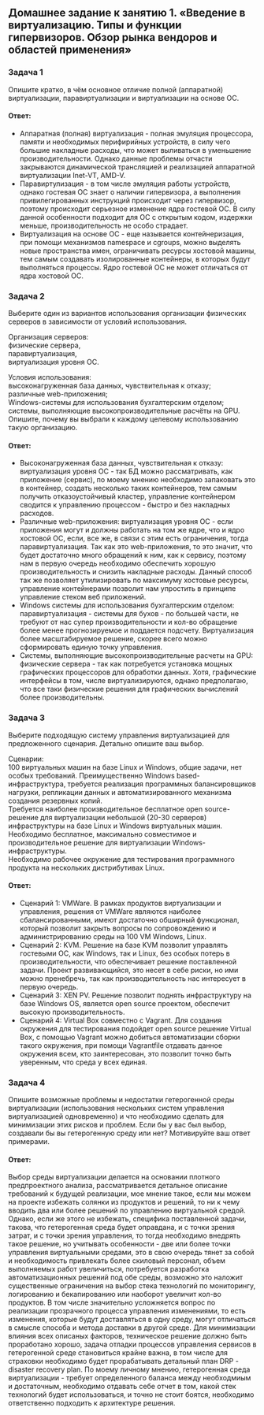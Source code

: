## Домашнее задание к занятию 1. «Введение в виртуализацию. Типы и функции гипервизоров. Обзор рынка вендоров и областей применения»  

### Задача 1  
Опишите кратко, в чём основное отличие полной (аппаратной) виртуализации, паравиртуализации и виртуализации на основе ОС.  

#### Ответ:  
- Аппаратная (полная) виртуализация - полная эмуляция процессора, памяти и необходимых перифирийных устройств, в силу чего большие накладные расходы, что может выливаться в уменьшение производительности. Однако данные проблемы отчасти закрываются динамической трансляцией и реализацией аппаратной виртуализации Inet-VT, AMD-V.
- Паравиртулизация - в том числе эмуляция работы устройств, однако гостевая ОС знает о наличии гипервизора, а выполнения привилегированных инструкций происходит через гипервизор, поэтому происходит серьезное изменение ядра гостевой ОС. В силу данной особенности подходит для ОС с открытым кодом, издержки меньше, производительность не особо страдает.
- Виртуализация на основе ОС - еще называется контейнеризация, при помощи механизмов namespace и cgroups, можно выделять новые пространства имен, ограничивать ресурсы хостовой машины, тем самым создавать изолированные контейнеры, в которых будут выполняться процессы. Ядро гостевой ОС не может отличаться от ядра хостовой ОС.


### Задача 2  
Выберите один из вариантов использования организации физических серверов в зависимости от условий использования.  

Организация серверов:  
физические сервера,  
паравиртуализация,  
виртуализация уровня ОС.  

Условия использования:  
высоконагруженная база данных, чувствительная к отказу;  
различные web-приложения;  
Windows-системы для использования бухгалтерским отделом;  
системы, выполняющие высокопроизводительные расчёты на GPU.  
Опишите, почему вы выбрали к каждому целевому использованию такую организацию.  

#### Ответ:  
- Высоконагруженная база данных, чувствительная к отказу: виртуализация уровня ОС - так БД можно рассматривать, как приложение (сервис), по моему мнению необходимо запаковать это в контейнер, создать несколько таких контейнеров, тем самым получить отказоустойчивый кластер, управление контейнером сводится к управлению процессом - быстро и без накладных расходов.
- Различные web-приложения: виртуализация уровня ОС - если приложения могут и должны работать на том же ядре, что и ядро хостовой ОС, если, все же, в связи с этим есть ограничения, тогда паравиртуализация. Так как это web-приложения, то это значит, что будет достаточно много обращений к ним, как к сервису, поэтому нам в первую очередь необходимо обеспечить хорошую производительность и снизить накладные расходы. Данный способ так же позволяет утилизировать по максимуму хостовые ресурсы, управление контейнерами позволит нам упростить в принципе управление стеком веб приложений.
- Windows системы для использования бухгалтерским отделом: паравиртуализация - системы для бухов - по большей части, не требуют от нас супер производительности и кол-во обращение более менее прогнозируемое и поддается подсчету. Виртуализация более масштабируемое решение, скорее всего можно сформировать единую точку управления.
- Системы, выполняющие высокопроизводительные расчеты на GPU: физические сервера - так как потребуется установка мощных графических процессоров для обработки данных. Хотя, графические интерфейсы в том, числе виртуализируются, однако предполагаю, что все таки физические решения для графических вычислений более производительны.

### Задача 3  
Выберите подходящую систему управления виртуализацией для предложенного сценария. Детально опишите ваш выбор.  

Сценарии:  
100 виртуальных машин на базе Linux и Windows, общие задачи, нет особых требований. Преимущественно Windows based-инфраструктура, требуется реализация программных балансировщиков нагрузки, репликации данных и автоматизированного механизма создания резервных копий.  
Требуется наиболее производительное бесплатное open source-решение для виртуализации небольшой (20-30 серверов) инфраструктуры на базе Linux и Windows виртуальных машин.  
Необходимо бесплатное, максимально совместимое и производительное решение для виртуализации Windows-инфраструктуры.  
Необходимо рабочее окружение для тестирования программного продукта на нескольких дистрибутивах Linux.  

#### Ответ:  
- Сценарий 1: VMWare. В рамках продуктов виртуализации и управления, решения от VMWare являются наиболее сбалансированными, имеют достаточно обширный функционал, который позволит закрыть вопросы по сопровождению и администрированию среды на 100 VM Windows, Linux.
- Сценарий 2: KVM. Решение на базе KVM позволит управлять гостевыми ОС, как Windows, так и Linux, без особых потерь в производительности, что обеспечивает решение поставленной задачи. Проект развивающийся, это несет в себе риски, но ими можно пренебречь, так как производительность нас интересует в первую очередь.
- Сценарий 3: XEN PV. Решение позволит поднять инфраструктуру на базе Windows OS, является open source проектом, обеспечит высокую производительность.
- Сценарий 4: Virtual Box совместно с Vagrant. Для создания окружения для тестирования подойдет open source решение Virtual Box, с помощью Vagrant можно добиться автоматизации сборки такого окружения, при помощи Vagrantfile отдавать данное окружения всем, кто заинтересован, это позволит точно быть уверенным, что среда у всех единая.

### Задача 4  
Опишите возможные проблемы и недостатки гетерогенной среды виртуализации (использования нескольких систем управления виртуализацией одновременно) и что необходимо сделать для минимизации этих рисков и проблем. Если бы у вас был выбор, создавали бы вы гетерогенную среду или нет? Мотивируйте ваш ответ примерами.  

#### Ответ:  
Выбор среды виртуализации делается на основании плотного предпроектного анализа, рассматривается детальное описание требований к будущей реализации, мое мнение такое, если мы можем на проекте избежать солянки из продуктов и решений, то ни к чему вводить два или более решений по управлению виртуальной средой. Однако, если же этого не избежать, специфика поставленной задачи, такова, что гетерогенная среда будет оправдана, и с точки зрения затрат, и с точки зрения управления, то тогда необходимо внедрять такое решение, но учитывать особенности - две или более точки управления виртуальными средами, это в свою очередь тянет за собой и необходимость привлекать более скиловый персонал, объем выполняемых работ увеличиться, потребуется разработка автоматизационных решений под обе среды, возможно это наложит существенные ограничения на выбор стека технологий по мониторингу, логированию и бекапированию или наоборот увеличит кол-во продуктов. В том числе значительно усложняется вопрос по реализации прозрачного процесса управления изменениями, то есть изменения, которые будут доставляться в одну среду, могут отличаться в смысле способа и метода доставки в другой среде. Для минимизации влияния всех описаных факторов, техническое решение должно быть проработано хорошо, задача отладки процессов управления сервисов в гетерогенной среде становиться крайне важна, в том числе для страховки необходимо будет прорабатывать детальный план DRP - disaster recovery plan. По моему личному мнению, гетерогенная среда виртуализации - требует определенного баланса между необходмиым и достаточным, необходимо отдавать себе отчет в том, какой стек технологий будет использоваться, и точно не стоит боятся, необходимо ответственно подходить к архитектуре решения.

